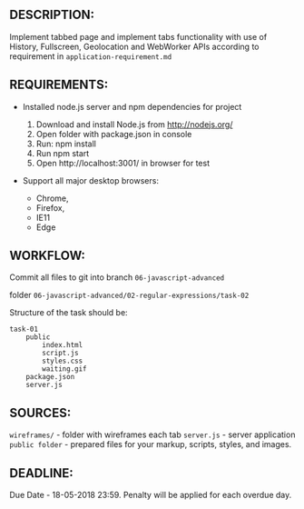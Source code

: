## DESCRIPTION:

Implement tabbed page and implement tabs functionality with use of History, Fullscreen, Geolocation and WebWorker APIs according to requirement in `application-requirement.md`


## REQUIREMENTS:

- Installed node.js server and npm dependencies for project

    1. Download and install Node.js from http://nodejs.org/
    2. Open folder with package.json in console
    3. Run: npm install
    4. Run npm start
    5. Open http://localhost:3001/ in browser for test

- Support all major desktop browsers:
    * Chrome,
    * Firefox,
    * IE11
    * Edge


## WORKFLOW:

Commit all files to git into
branch `06-javascript-advanced`

folder `06-javascript-advanced/02-regular-expressions/task-02`

Structure of the task should be:
```
task-01
    public
        index.html
        script.js
        styles.css
        waiting.gif
    package.json
    server.js
```

## SOURCES:

```wireframes/``` - folder with wireframes each tab
```server.js``` - server application
```public folder``` - prepared files for your markup, scripts, styles, and images.

## DEADLINE:
Due Date - 18-05-2018 23:59.
Penalty will be applied for each overdue day.
